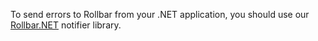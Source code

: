 To send errors to Rollbar from your .NET application, you should use our [Rollbar.NET](https://github.com/rollbar/Rollbar.NET) notifier library.
